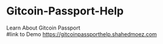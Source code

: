 # Gitcoin-Passport-Help
Learn About Gitcoin Passport
<br/>
 #link to Demo
 <a href="https://gitcoinpassporthelp.shahedmoez.com"> https://gitcoinpassporthelp.shahedmoez.com</a>
